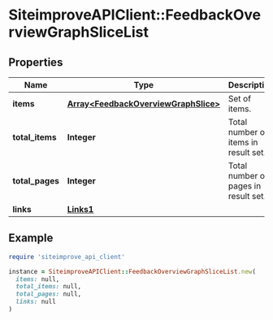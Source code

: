 # SiteimproveAPIClient::FeedbackOverviewGraphSliceList

## Properties

| Name | Type | Description | Notes |
| ---- | ---- | ----------- | ----- |
| **items** | [**Array&lt;FeedbackOverviewGraphSlice&gt;**](FeedbackOverviewGraphSlice.md) | Set of items. |  |
| **total_items** | **Integer** | Total number of items in result set. |  |
| **total_pages** | **Integer** | Total number of pages in result set. |  |
| **links** | [**Links1**](Links1.md) |  | [optional] |

## Example

```ruby
require 'siteimprove_api_client'

instance = SiteimproveAPIClient::FeedbackOverviewGraphSliceList.new(
  items: null,
  total_items: null,
  total_pages: null,
  links: null
)
```


